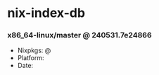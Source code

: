 # nix-index-db
### x86_64-linux/master @ 240531.7e24866
- Nixpkgs: @[](https://github.com/NixOS/nixpkgs/commit/7e248660d9217032d6889d22ece00172e2a7defc)
- Platform: 
- Date: 

